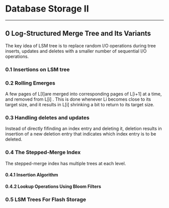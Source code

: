 # Database Storage II

---

## 0 Log-Structured Merge Tree and Its Variants

The key idea of LSM tree is to replace random I/O operations during tree inserts, updates and deletes with a smaller number of sequential I/O operations.

### 0.1 Insertions on LSM tree

### 0.2 Rolling Emerges

A few pages of L[I]are merged into corresponding pages of L[i+1] at a time, and removed from L[i] . This is done whenever Li becomes close to its target size, and it results in L[i] shrinking a bit to return to its target size. 

### 0.3 Handling deletes and updates

Instead of directly fifinding an index entry and deleting it, deletion results in insertion of a new deletion entry that indicates which index entry is to be deleted.

### 0.4 The Stepped-Merge Index

The stepped-merge index has multiple trees at each level.

#### 0.4.1 Insertion Algorithm

#### 0.4.2 Lookup Operations Using Bloom Filters

### 0.5 LSM Trees For Flash Storage
